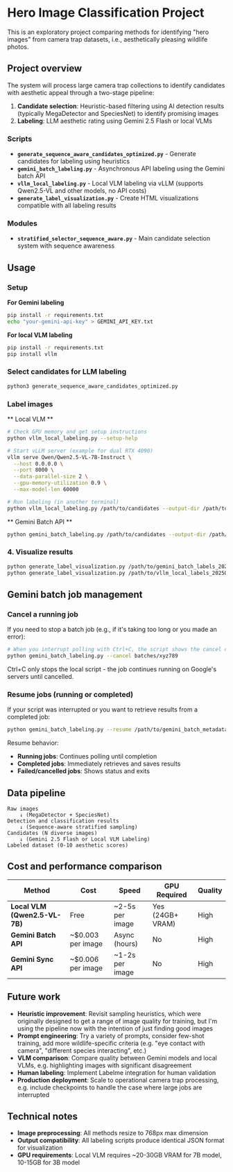 # Hero Image Classification Project

This is an exploratory project comparing methods for identifying "hero images" from camera trap datasets, i.e., aesthetically pleasing wildlife photos.


## Project overview

The system will process large camera trap collections to identify candidates with aesthetic appeal through a two-stage pipeline:

1. **Candidate selection**: Heuristic-based filtering using AI detection results (typically MegaDetector and SpeciesNet) to identify promising images
2. **Labeling**: LLM aesthetic rating using Gemini 2.5 Flash or local VLMs


### Scripts

- **`generate_sequence_aware_candidates_optimized.py`** - Generate candidates for labeling using heuristics
- **`gemini_batch_labeling.py`** - Asynchronous API labeling using the Gemini batch API
- **`vllm_local_labeling.py`** - Local VLM labeling via vLLM (supports Qwen2.5-VL and other models, no API costs)
- **`generate_label_visualization.py`** - Create HTML visualizations compatible with all labeling results


### Modules

- **`stratified_selector_sequence_aware.py`** - Main candidate selection system with sequence awareness



## Usage

### Setup

**For Gemini labeling**

```bash
pip install -r requirements.txt
echo "your-gemini-api-key" > GEMINI_API_KEY.txt
```

**For local VLM labeling**

```bash
pip install -r requirements.txt
pip install vllm
```

### Select candidates for LLM labeling

```bash
python3 generate_sequence_aware_candidates_optimized.py
```

### Label images

** Local VLM **

```bash
# Check GPU memory and get setup instructions
python vllm_local_labeling.py --setup-help

# Start vLLM server (example for dual RTX 4090)
vllm serve Qwen/Qwen2.5-VL-7B-Instruct \
  --host 0.0.0.0 \
  --port 8000 \
  --data-parallel-size 2 \
  --gpu-memory-utilization 0.9 \
  --max-model-len 60000

# Run labeling (in another terminal)
python vllm_local_labeling.py /path/to/candidates --output-dir /path/to/output
```

** Gemini Batch API **

```bash
python gemini_batch_labeling.py /path/to/candidates --output-dir /path/to/output
```

### 4. Visualize results

```bash
python generate_label_visualization.py /path/to/gemini_batch_labels_20250923_143022.json
python generate_label_visualization.py /path/to/vllm_local_labels_20250927_143022.json
```


## Gemini batch job management

### Cancel a running job

If you need to stop a batch job (e.g., if it's taking too long or you made an error):

```bash
# When you interrupt polling with Ctrl+C, the script shows the cancel command:
python gemini_batch_labeling.py --cancel batches/xyz789
```

Ctrl+C only stops the local script - the job continues running on Google's servers until cancelled.

### Resume jobs (running or completed)

If your script was interrupted or you want to retrieve results from a completed job:

```bash
python gemini_batch_labeling.py --resume /path/to/gemini_batch_metadata_YYYYMMDD_HHMMSS.json
```

Resume behavior:

- **Running jobs**: Continues polling until completion
- **Completed jobs**: Immediately retrieves and saves results
- **Failed/cancelled jobs**: Shows status and exits


## Data pipeline

```
Raw images
    ↓ (MegaDetector + SpeciesNet)
Detection and classification results
    ↓ (Sequence-aware stratified sampling)
Candidates (N diverse images)
    ↓ (Gemini 2.5 Flash or Local VLM Labeling)
Labeled dataset (0-10 aesthetic scores)
```


## Cost and performance comparison

| Method | Cost | Speed | GPU Required | Quality |
|--------|------|-------|--------------|---------|
| **Local VLM (Qwen2.5-VL-7B)** | Free | ~2-5s per image | Yes (24GB+ VRAM) | High |
| **Gemini Batch API** | ~$0.003 per image | Async (hours) | No | High |
| **Gemini Sync API** | ~$0.006 per image | ~1-2s per image | No | High |


## Future work

- **Heuristic improvement**: Revisit sampling heuristics, which were originally designed to get a range of image quality for training, but I'm using the pipeline now with the intention of just finding good images
- **Prompt engineering**: Try a variety of prompts, consider few-shot training, add more wildlife-specific criteria (e.g. "eye contact with camera", "different species interacting", etc.)
- **VLM comparison**: Compare quality between Gemini models and local VLMs, e.g. highlighting images with significant disagreement
- **Human labeling**: Implement Labelme integration for human validation
- **Production deployment**: Scale to operational camera trap processing, e.g. include checkpoints to handle the case where large jobs are interrupted

## Technical notes

- **Image preprocessing**: All methods resize to 768px max dimension
- **Output compatibility**: All labeling scripts produce identical JSON format for visualization
- **GPU requirements**: Local VLM requires ~20-30GB VRAM for 7B model, 10-15GB for 3B model
